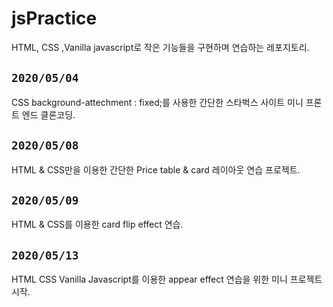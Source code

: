 # jsPractice

HTML, CSS ,Vanilla javascript로 작은 기능들을 구현하며 연습하는 레포지토리.
 
 ## `2020/05/04`
 CSS background-attechment : fixed;를 사용한 간단한 스타벅스 사이트 미니 프론트 엔드 클론코딩.

 ## `2020/05/08`

 HTML & CSS만을 이용한 간단한 Price table & card 레이아웃 연습 프로젝트.

 ## `2020/05/09`

 HTML & CSS를 이용한 card flip effect 연습.

 ## `2020/05/13`

 HTML CSS Vanilla Javascript를 이용한 appear effect 연습을 위한 미니 프로젝트 시작.